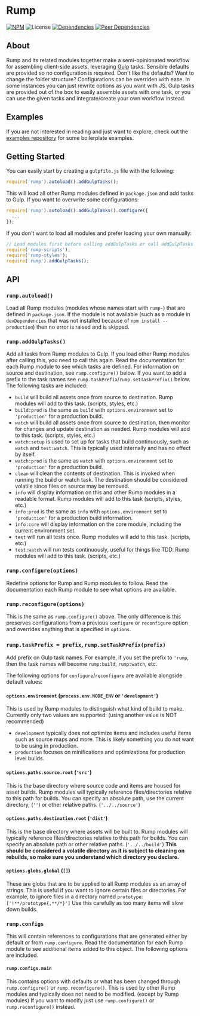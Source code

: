 # Rump
[![NPM](http://img.shields.io/npm/v/rump.svg?style=flat-square)](https://www.npmjs.org/package/rump)
![License](http://img.shields.io/npm/l/rump.svg?style=flat-square)
[![Dependencies](http://img.shields.io/david/rumps/rump.svg?style=flat-square)](https://david-dm.org/rumps/rump)
[![Peer Dependencies](http://img.shields.io/david/peer/rumps/rump.svg?style=flat-square)](https://david-dm.org/rumps/rump#info=peerDependencies)


## About
Rump and its related modules together make a semi-opinionated workflow for
assembling client-side assets, leveraging [Gulp](http://gulpjs.com/) tasks.
Sensible defaults are provided so no configuration is required. Don't like the
defaults? Want to change the folder structure? Configurations can be overriden
with ease. In some instances you can just rewrite options as you want with JS.
Gulp tasks are provided out of the box to easily assemble assets with one
task, or you can use the given tasks and integrate/create your own workflow
instead.


## Examples
If you are not interested in reading and just want to explore, check out the
[examples repository](https://github.com/rumps/examples) for some boilerplate
examples.


## Getting Started
You can easily start by creating a `gulpfile.js` file with the following:

```js
require('rump').autoload().addGulpTasks();
```

This will load all other Rump modules defined in `package.json` and add tasks
to Gulp. If you want to overwrite some configurations:

```js
require('rump').autoload().addGulpTasks().configure({
  ...
});
```

If you don't want to load all modules and prefer loading your own manually:

```js
// Load modules first before calling addGulpTasks or call addGulpTasks again
require('rump-scripts');
require('rump-styles');
require('rump').addGulpTasks();
```


## API

### `rump.autoload()`
Load all Rump modules (modules whose names start with `rump-`) that are defined
in `package.json`. If the module is not available (such as a module in
`devDependencies` that was not installed because of `npm install --production`)
then no error is raised and is skipped.

### `rump.addGulpTasks()`
Add all tasks from Rump modules to Gulp. If you load other Rump modules after
calling this, you need to call this again. Read the documentation for each Rump
module to see which tasks are defined. For information on source and
destination, see `rump.configure()` below. If you want to add a prefix to the
task names see `rump.taskPrefix`/`rump.setTaskPrefix()` below. The following
tasks are included:

- `build` will build all assets once from source to destination. Rump modules
will add to this task. (scripts, styles, etc.)
- `build:prod` is the same as `build` with `options.environment` set to
`'production'` for a production build.
- `watch` will build all assets once from source to destination, then monitor
for changes and update destination as needed. Rump modules will add to this
task. (scripts, styles, etc.)
- `watch:setup` is used to set up for tasks that build continuously, such as
`watch` and `test:watch`. This is typically used internally and has no effect
by itself.
- `watch:prod` is the same as `watch` with `options.environment` set to
`'production'` for a production build.
- `clean` will clean the contents of destination. This is invoked when running
the build or watch task. The destination should be considered volatile since
files on source may be removed.
- `info` will display information on this and other Rump modules in a readable
format. Rump modules will add to this task (scripts, styles, etc.)
- `info:prod` is the same as `info` with `options.environment` set to
`'production'` for a production build information.
- `info:core` will display information on the core module, including the
current environment set.
- `test` will run all tests once. Rump modules will add to this task. (scripts,
etc.)
- `test:watch` will run tests continuously, useful for things like TDD. Rump
modules will add to this task. (scripts, etc.)

### `rump.configure(options)`
Redefine options for Rump and Rump modules to follow. Read the documentation
each Rump module to see what options are available.

### `rump.reconfigure(options)`
This is the same as `rump.configure()` above. The only difference is this
preserves configurations from a previous `configure` or `reconfigure` option
and overrides anything that is specified in `options`.

### `rump.taskPrefix = prefix`, `rump.setTaskPrefix(prefix)`
Add prefix on Gulp task names. For example, if you set the prefix to `'rump`,
then the task names will become `rump:build`, `rump:watch`, etc.

The following options for `configure`/`reconfigure` are available alongside
default values:

#### `options.environment` (`process.env.NODE_ENV` or `'development'`)
This is used by Rump modules to distinguish what kind of build to make.
Currently only two values are supported: (using another value is NOT
recommended)

- `development` typically does not optimize items and includes useful items
such as source maps and more. This is likely something you do not want to be
using in production.
- `production` focuses on minifications and optimizations for production level
builds.

#### `options.paths.source.root` (`'src'`)
This is the base directory where source code and items are housed for asset
builds. Rump modules will typically reference files/directories relative to
this path for builds. You can specify an absolute path, use the current
directory, (`''`) or other relative paths. (`'../../source'`)

#### `options.paths.destination.root` (`'dist'`)
This is the base directory where assets will be built to. Rump modules will
typically reference files/directories relative to this path for builds. You can
specify an absolute path or other relative paths. (`'../../build'`) **This
should be considered a volatile directory as it is subject to cleaning on
rebuilds, so make sure you understand which directory you declare.**

#### `options.globs.global` (`[]`)
These are globs that are to be applied to all Rump modules as an array of
strings. This is useful if you want to ignore certain files or directories. For
example, to ignore files in a directory named `prototype`:
`['!**/prototype{,**/*}']` Use this carefully as too many items will slow down
builds.

### `rump.configs`
This will contain references to configurations that are generated either by
default or from `rump.configure`. Read the documentation for each Rump module
to see additional items added to this object. The following options are
included.

#### `rump.configs.main`
This contains options with defaults or what has been changed through
`rump.configure()` or `rump.reconfigure()`. This is used by other Rump modules
and typically does not need to be modified. (except by Rump modules) If you
want to modify just use `rump.configure()` or `rump.reconfigure()` instead.

